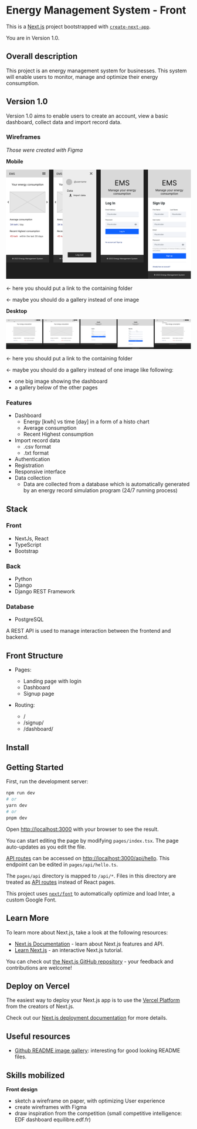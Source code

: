 # Energy Management System - Front

This is a [Next.js](https://nextjs.org/) project bootstrapped with [`create-next-app`](https://github.com/vercel/next.js/tree/canary/packages/create-next-app).

You are in Version 1.0.

## Overall description

This project is an energy management system for businesses. This system will enable users to monitor, manage and optimize their energy consumption.

## Version 1.0

Version 1.0 aims to enable users to create an account, view a basic dashboard, collect data and import record data.

### Wireframes

_Those were created with Figma_

**Mobile**

![](wireframes/mobile/EMS_mobile.png)

<- here you should put a link to the containing folder

<- maybe you should do a gallery instead of one image

**Desktop**

![](wireframes/desktop/EMS_desktop.png)

<- here you should put a link to the containing folder

<- maybe you should do a gallery instead of one image like following:

- one big image showing the dashboard
- a gallery below of the other pages

### Features

- Dashboard
  - Energy [kwh] vs time [day] in a form of a histo chart
  - Average consumption
  - Recent Highest consumption
- Import record data
  - .csv format
  - .txt format
- Authentication
- Registration
- Responsive interface
- Data collection
  - Data are collected from a database which is automatically generated by an energy record simulation program (24/7 running process)

## Stack

### Front

- NextJs, React
- TypeScript
- Bootstrap

### Back

- Python
- Django
- Django REST Framework

### Database

- PostgreSQL

A REST API is used to manage interaction between the frontend and backend.

## Front Structure

- Pages:

  - Landing page with login
  - Dashboard
  - Signup page

- Routing:
  - /
  - /signup/
  - /dashboard/

## Install

## Getting Started

First, run the development server:

```bash
npm run dev
# or
yarn dev
# or
pnpm dev
```

Open [http://localhost:3000](http://localhost:3000) with your browser to see the result.

You can start editing the page by modifying `pages/index.tsx`. The page auto-updates as you edit the file.

[API routes](https://nextjs.org/docs/api-routes/introduction) can be accessed on [http://localhost:3000/api/hello](http://localhost:3000/api/hello). This endpoint can be edited in `pages/api/hello.ts`.

The `pages/api` directory is mapped to `/api/*`. Files in this directory are treated as [API routes](https://nextjs.org/docs/api-routes/introduction) instead of React pages.

This project uses [`next/font`](https://nextjs.org/docs/basic-features/font-optimization) to automatically optimize and load Inter, a custom Google Font.

## Learn More

To learn more about Next.js, take a look at the following resources:

- [Next.js Documentation](https://nextjs.org/docs) - learn about Next.js features and API.
- [Learn Next.js](https://nextjs.org/learn) - an interactive Next.js tutorial.

You can check out [the Next.js GitHub repository](https://github.com/vercel/next.js/) - your feedback and contributions are welcome!

## Deploy on Vercel

The easiest way to deploy your Next.js app is to use the [Vercel Platform](https://vercel.com/new?utm_medium=default-template&filter=next.js&utm_source=create-next-app&utm_campaign=create-next-app-readme) from the creators of Next.js.

Check out our [Next.js deployment documentation](https://nextjs.org/docs/deployment) for more details.

## Useful resources

- [Github README image gallery](https://felixhayashi.github.io/ReadmeGalleryCreatorForGitHub/): interesting for good looking README files.

## Skills mobilized

**Front design**

- sketch a wireframe on paper, with optimizing User experience
- create wireframes with Figma
- draw inspiration from the competition (small competitive intelligence: EDF dashboard equilibre.edf.fr)
